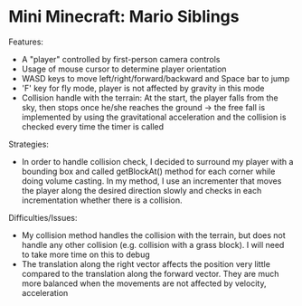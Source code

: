 # Mini Minecraft: Mario Siblings

Features:
- A "player" controlled by first-person camera controls
- Usage of mouse cursor to determine player orientation
- WASD keys to move left/right/forward/backward and Space bar to jump
- 'F' key for fly mode, player is not affected by gravity in this mode
- Collision handle with the terrain: At the start, the player falls from the sky, then stops once he/she reaches the ground -> the free fall is implemented by using the gravitational acceleration and the collision is checked every time the timer is called

Strategies:
- In order to handle collision check, I decided to surround my player with a bounding box and called getBlockAt() method for each corner while doing volume casting. In my method, I use an incrementer that moves the player along the desired direction slowly and checks in each incrementation whether there is a collision.

Difficulties/Issues:
- My collision method handles the collision with the terrain, but does not handle any other collision (e.g. collision with a grass block). I will need to take more time on this to debug
- The translation along the right vector affects the position very little compared to the translation along the forward vector. They are much more balanced when the movements are not affected by velocity, acceleration


